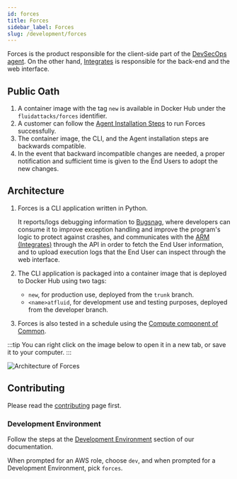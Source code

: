 ```yaml
---
id: forces
title: Forces
sidebar_label: Forces
slug: /development/forces
---
```


Forces is the product responsible
for the client-side part of the [DevSecOps agent](/machine/agent).
On the other hand, [Integrates](/development/integrates)
is responsible for the back-end
and the web interface.

## Public Oath

1. A container image with the tag `new` is available in Docker Hub
   under the `fluidattacks/forces` identifier.
1. A customer can follow the
   [Agent Installation Steps](/machine/agent/installation)
   to run Forces successfully.
1. The container image, the CLI,
   and the Agent installation steps are backwards compatible.
1. In the event that backward incompatible changes are needed,
   a proper notification
   and sufficient time is given to the End Users
   to adopt the new changes.

## Architecture

1. Forces is a CLI application written in Python.

   It reports/logs debugging information to
   [Bugsnag](https://www.bugsnag.com/),
   where developers can consume it to improve exception handling
   and improve the program's logic to protect against crashes,
   and communicates with the [ARM (Integrates)](/development/integrates)
   through the API
   in order to fetch the End User information,
   and to upload execution logs that the End User
   can inspect through the web interface.

1. The CLI application is packaged into a container image
   that is deployed to Docker Hub
   using two tags:

   - `new`, for production use, deployed from the `trunk` branch.
   - `<name>atfluid`, for development use and testing purposes,
     deployed from the developer branch.

1. Forces is also tested in a schedule using the
   [Compute component of Common](/development/common/compute).

:::tip
You can right click on the image below
to open it in a new tab,
or save it to your computer.
:::

![Architecture of Forces](./forces-arch.dot.svg)

## Contributing

Please read the
[contributing](/development/contributing) page first.

### Development Environment

Follow the steps
at the [Development Environment](/development/setup) section of our documentation.

When prompted for an AWS role, choose `dev`,
and when prompted for a Development Environment, pick `forces`.
